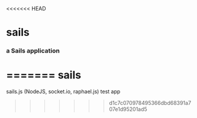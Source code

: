 <<<<<<< HEAD
# sails
### a Sails application
=======
sails
=====

sails.js (NodeJS, socket.io, raphael.js) test app
>>>>>>> d1c7c070978495366dbd68391a707e1d95201ad5
